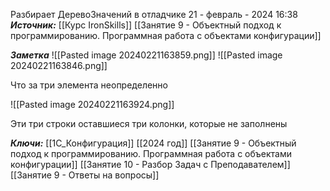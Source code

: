 
Разбирает ДеревоЗначений в отладчике
 21 - февраль - 2024  16:38 
***Источник:***  [[Курс IronSkills]] [[Занятие 9 - Объектный подход к программированию. Программная работа с объектами конфигурации]]

***Заметка*** 
![[Pasted image 20240221163859.png]]
![[Pasted image 20240221163846.png]]

Что за три элемента неопределенно


![[Pasted image 20240221163924.png]]

Эти три строки оставшиеся три колонки, которые не заполнены

***Ключи:*** [[1С_Конфигурация]] [[2024 год]]  [[Занятие 9 - Объектный подход к программированию. Программная работа с объектами конфигурации]] [[Занятие 10 - Разбор Задач с Преподавателем]] [[Занятие 9 - Ответы на вопросы]]